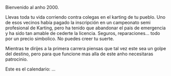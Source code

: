 Bienvenido al anho 2000.

Llevas toda tu vida corriendo contra colegas en el karting de tu pueblo.
Uno de esos vecinos había pagado la inscripción en un campeonato semi profesional de Karting, pero ha tenido que abandonar el pais de emergencia y ha sido tan amable de cederte la licencia. Seguros, reparaciones... todo por un precio simbolico. No puedes creer tu suerte.

Mientras te dirijes a la primera carrera piensas que tal vez este sea un golpe del destino, pero para que funcione mas alla de este anho necesitaras patrocinio.

Este es el calendario:
...

